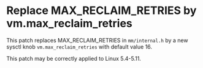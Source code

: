 # Replace MAX_RECLAIM_RETRIES by vm.max_reclaim_retries

This patch replaces MAX_RECLAIM_RETRIES in `mm/internal.h` by a new 
sysctl knob `vm.max_reclaim_retries` with default value 16.

This patch may be correctly applied to Linux 5.4-5.11.
